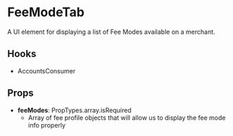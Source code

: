 # FeeModeTab

A UI element for displaying a list of Fee Modes available on a merchant.

## Hooks

-   AccountsConsumer

## Props

- **feeModes**: PropTypes.array.isRequired
    - Array of fee profile objects that will allow us to display the fee mode info properly
